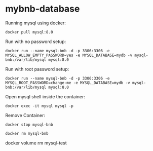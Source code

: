 # mybnb-database

Running mysql using docker:
```
docker pull mysql:8.0
```

Run with no password setup:
```
docker run --name mysql-bnb -d -p 3306:3306 -e MYSQL_ALLOW_EMPTY_PASSWORD=yes -e MYSQL_DATABASE=mydb -v mysql-bnb:/var/lib/mysql mysql:8.0
```

Run with root password setup:
```
docker run --name mysql-bnb -d -p 3306:3306 -e MYSQL_ROOT_PASSWORD=change-me -e MYSQL_DATABASE=mydb -v mysql-bnb:/var/lib/mysql mysql:8.0
```

Open mysql shell inside the container:
```
docker exec -it mysql mysql -p
```

Remove Container:
```
docker stop mysql-bnb
```
```
docker rm mysql-bnb
```
docker volume rm mysql-test
```
